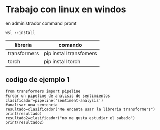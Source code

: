 # Trabajo con linux en windos
en administrador command promt 
```
wsl --install

```
| libreria     | comando                 |
| ------------ | ----------------------- |
| transformers | pip install transfomers |
| torch        | pip install torch       |

## codigo de ejemplo 1 
```
from transformers import pipeline
#crear un pipeline de analisis de sentimientos
clasificador=pipeline('sentiment-analysis')
#analisar una sentencia
resultado=clasificador("Me encanta usar la libreria transformers")
print(resultado)
resultado2=clasificador("no me gusta estudiar el sabado")
print(resultado2)

```